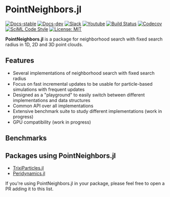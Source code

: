 # PointNeighbors.jl

[![Docs-stable](https://img.shields.io/badge/docs-stable-blue.svg)](https://trixi-framework.github.io/PointNeighbors.jl/stable)
[![Docs-dev](https://img.shields.io/badge/docs-dev-blue.svg)](https://trixi-framework.github.io/PointNeighbors.jl/dev)
[![Slack](https://img.shields.io/badge/chat-slack-e01e5a)](https://join.slack.com/t/trixi-framework/shared_invite/zt-sgkc6ppw-6OXJqZAD5SPjBYqLd8MU~g)
[![Youtube](https://img.shields.io/youtube/channel/views/UCpd92vU2HjjTPup-AIN0pkg?style=social)](https://www.youtube.com/@trixi-framework)
[![Build Status](https://github.com/trixi-framework/PointNeighbors.jl/workflows/CI/badge.svg)](https://github.com/trixi-framework/PointNeighbors.jl/actions?query=workflow%3ACI)
[![Codecov](https://codecov.io/gh/trixi-framework/PointNeighbors.jl/branch/main/graph/badge.svg)](https://codecov.io/gh/trixi-framework/PointNeighbors.jl)
[![SciML Code Style](https://img.shields.io/static/v1?label=code%20style&message=SciML&color=9558b2&labelColor=389826)](https://github.com/SciML/SciMLStyle)
[![License: MIT](https://img.shields.io/badge/License-MIT-success.svg)](https://opensource.org/license/mit/)

**PointNeighbors.jl** is a package for neighborhood search with fixed search radius in
1D, 2D and 3D point clouds.

## Features

- Several implementations of neighborhood search with fixed search radius
- Focus on fast incremental updates to be usable for particle-based simulations with
  frequent updates
- Designed as a "playground" to easily switch between different implementations and data
  structures
- Common API over all implementations
- Extensive benchmark suite to study different implementations (work in progress)
- GPU compatibility (work in progress)

## Benchmarks

 

## Packages using PointNeighbors.jl

- [TrixiParticles.jl](https://github.com/trixi-framework/TrixiParticles.jl)
- [Peridynamics.jl](https://github.com/kaipartmann/Peridynamics.jl)

If you're using PointNeighbors.jl in your package, please feel free to open a PR adding it
to this list.
